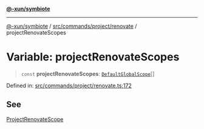 [**@-xun/symbiote**](../../../../../README.md)

***

[@-xun/symbiote](../../../../../README.md) / [src/commands/project/renovate](../README.md) / projectRenovateScopes

# Variable: projectRenovateScopes

> `const` **projectRenovateScopes**: [`DefaultGlobalScope`](../../../../configure/enumerations/DefaultGlobalScope.md)[]

Defined in: [src/commands/project/renovate.ts:172](https://github.com/Xunnamius/symbiote/blob/0437dc127bb0574f19f66370b2ed3a70bfedfd5d/src/commands/project/renovate.ts#L172)

## See

[ProjectRenovateScope](../../../../configure/enumerations/DefaultGlobalScope.md)
